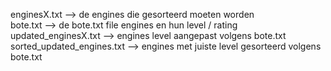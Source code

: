 enginesX.txt --> de engines die gesorteerd moeten worden  
bote.txt --> de bote.txt file engines en hun level / rating  
updated_enginesX.txt --> engines level aangepast volgens bote.txt  
sorted_updated_engines.txt --> engines met juiste level gesorteerd volgens bote.txt  
